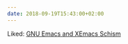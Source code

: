 ```yaml
---
date: 2018-09-19T15:43:00+02:00
---
```


Liked: [GNU Emacs and XEmacs Schism](http://ergoemacs.org/emacs/gnu_emacs_xemacs_schism_Ben_Wing.html)
